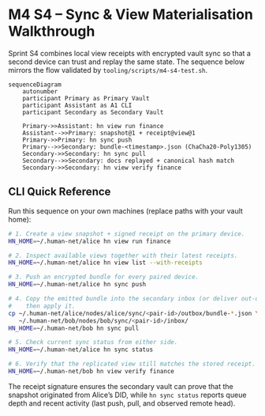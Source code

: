 # M4 S4 – Sync & View Materialisation Walkthrough

Sprint S4 combines local view receipts with encrypted vault sync so that a
second device can trust and replay the same state. The sequence below mirrors
the flow validated by `tooling/scripts/m4-s4-test.sh`.

```mermaid
sequenceDiagram
    autonumber
    participant Primary as Primary Vault
    participant Assistant as A1 CLI
    participant Secondary as Secondary Vault

    Primary->>Assistant: hn view run finance
    Assistant-->>Primary: snapshot@1 + receipt@view@1
    Primary->>Primary: hn sync push
    Primary-->>Secondary: bundle-<timestamp>.json (ChaCha20-Poly1305)
    Secondary->>Secondary: hn sync pull
    Secondary-->>Secondary: docs replayed + canonical hash match
    Secondary->>Secondary: hn view verify finance
```

## CLI Quick Reference

Run this sequence on your own machines (replace paths with your vault home):

```bash
# 1. Create a view snapshot + signed receipt on the primary device.
HN_HOME=~/.human-net/alice hn view run finance

# 2. Inspect available views together with their latest receipts.
HN_HOME=~/.human-net/alice hn view list --with-receipts

# 3. Push an encrypted bundle for every paired device.
HN_HOME=~/.human-net/alice hn sync push

# 4. Copy the emitted bundle into the secondary inbox (or deliver out-of-band),
#    then apply it.
cp ~/.human-net/alice/nodes/alice/sync/<pair-id>/outbox/bundle-*.json \
   ~/.human-net/bob/nodes/bob/sync/<pair-id>/inbox/
HN_HOME=~/.human-net/bob hn sync pull

# 5. Check current sync status from either side.
HN_HOME=~/.human-net/alice hn sync status

# 6. Verify that the replicated view still matches the stored receipt.
HN_HOME=~/.human-net/bob hn view verify finance
```

The receipt signature ensures the secondary vault can prove that the snapshot
originated from Alice’s DID, while `hn sync status` reports queue depth and
recent activity (last push, pull, and observed remote head).
